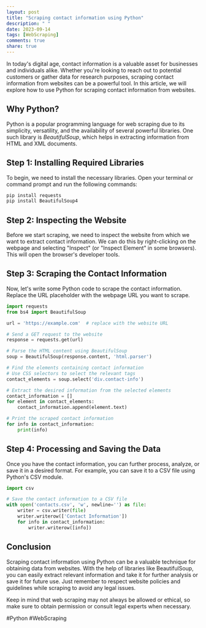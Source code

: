 ```yaml
---
layout: post
title: "Scraping contact information using Python"
description: " "
date: 2023-09-14
tags: [WebScraping]
comments: true
share: true
---
```


In today's digital age, contact information is a valuable asset for businesses and individuals alike. Whether you're looking to reach out to potential customers or gather data for research purposes, scraping contact information from websites can be a powerful tool. In this article, we will explore how to use Python for scraping contact information from websites.

## Why Python?

Python is a popular programming language for web scraping due to its simplicity, versatility, and the availability of several powerful libraries. One such library is *BeautifulSoup*, which helps in extracting information from HTML and XML documents.

## Step 1: Installing Required Libraries

To begin, we need to install the necessary libraries. Open your terminal or command prompt and run the following commands:

```python
pip install requests
pip install BeautifulSoup4
```

## Step 2: Inspecting the Website

Before we start scraping, we need to inspect the website from which we want to extract contact information. We can do this by right-clicking on the webpage and selecting "Inspect" (or "Inspect Element" in some browsers). This will open the browser's developer tools.

## Step 3: Scraping the Contact Information

Now, let's write some Python code to scrape the contact information. Replace the URL placeholder with the webpage URL you want to scrape.

```python
import requests
from bs4 import BeautifulSoup

url = 'https://example.com'  # replace with the website URL

# Send a GET request to the website
response = requests.get(url)

# Parse the HTML content using BeautifulSoup
soup = BeautifulSoup(response.content, 'html.parser')

# Find the elements containing contact information
# Use CSS selectors to select the relevant tags
contact_elements = soup.select('div.contact-info')

# Extract the desired information from the selected elements
contact_information = []
for element in contact_elements:
    contact_information.append(element.text)

# Print the scraped contact information
for info in contact_information:
    print(info)
```

## Step 4: Processing and Saving the Data

Once you have the contact information, you can further process, analyze, or save it in a desired format. For example, you can save it to a CSV file using Python's CSV module.

```python
import csv

# Save the contact information to a CSV file
with open('contacts.csv', 'w', newline='') as file:
    writer = csv.writer(file)
    writer.writerow(['Contact Information'])
    for info in contact_information:
        writer.writerow([info])
```

## Conclusion

Scraping contact information using Python can be a valuable technique for obtaining data from websites. With the help of libraries like BeautifulSoup, you can easily extract relevant information and take it for further analysis or save it for future use. Just remember to respect website policies and guidelines while scraping to avoid any legal issues.

Keep in mind that web scraping may not always be allowed or ethical, so make sure to obtain permission or consult legal experts when necessary.

#Python #WebScraping